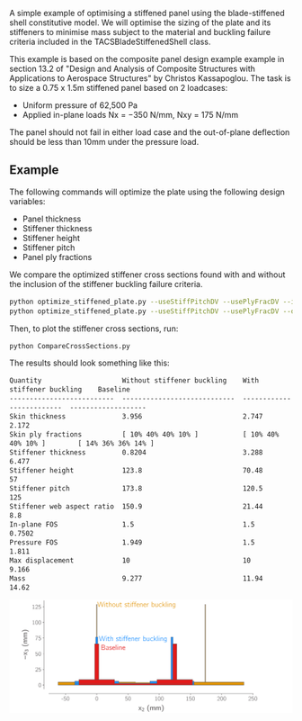 A simple example of optimising a stiffened panel using the blade-stiffened shell constitutive model.
We will optimise the sizing of the plate and its stiffeners to minimise mass subject to the material and buckling failure criteria included in the TACSBladeStiffenedShell class.

This example is based on the composite panel design example example in section 13.2 of "Design and Analysis of Composite Structures with Applications to Aerospace Structures" by Christos Kassapoglou.
The task is to size a 0.75 x 1.5m stiffened panel based on 2 loadcases:

- Uniform pressure of 62,500 Pa
- Applied in-plane loads Nx = −350 N/mm, Nxy = 175 N/mm

The panel should not fail in either load case and the out-of-plane deflection should be less than 10mm under the pressure load.

## Example

The following commands will optimize the plate using the following design variables:

- Panel thickness
- Stiffener thickness
- Stiffener height
- Stiffener pitch
- Panel ply fractions

We compare the optimized stiffener cross sections found with and without the inclusion of the stiffener buckling failure criteria.

```bash
python optimize_stiffened_plate.py --useStiffPitchDV --usePlyFracDV --includeStiffenerBuckling --output WithStiffenerBuckling
python optimize_stiffened_plate.py --useStiffPitchDV --usePlyFracDV --output WithoutStiffenerBuckling
```

Then, to plot the stiffener cross sections, run:

```bash
python CompareCrossSections.py
```

The results should look something like this:

```
Quantity                    Without stiffener buckling    With stiffener buckling    Baseline
--------------------------  ----------------------------  -------------------------  -------------------
Skin thickness              3.956                         2.747                      2.172
Skin ply fractions          [ 10% 40% 40% 10% ]           [ 10% 40% 40% 10% ]        [ 14% 36% 36% 14% ]
Stiffener thickness         0.8204                        3.288                      6.477
Stiffener height            123.8                         70.48                      57
Stiffener pitch             173.8                         120.5                      125
Stiffener web aspect ratio  150.9                         21.44                      8.8
In-plane FOS                1.5                           1.5                        0.7502
Pressure FOS                1.949                         1.5                        1.811
Max displacement            10                            10                         9.166
Mass                        9.277                         11.94                      14.62
```

![Stiffened Plate Optimisation Results](CrossSectionCombined.png)
